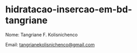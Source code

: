 # hidratacao-insercao-em-bd-tangriane
Nome: Tangriane F. Kolisnichenco  

Email: tangrianekolisnichenco@gmail.com
